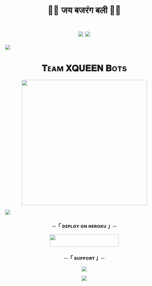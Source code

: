 <!-- 𝗫𝗤𝗨𝗘𝗘𝗡 𝗕𝗔𝗡𝗔𝗟𝗟 -->
<h1 align="center">🚩🚩 जय बजरंग बली 🚩🚩</h1>

<h1 align="center">
<img src="https://user-images.githubusercontent.com/73097560/115834477-dbab4500-a447-11eb-908a-139a6edaec5c.gif">
<img src="https://readme-typing-svg.herokuapp.com?color=FF0085&width=620&lines=🍁+🚩+𝗣𝗢𝗪𝗘𝗥𝗘𝗗+𝗕𝗬+𝗫𝗤𝗨𝗘𝗘𝗡+𝗦𝗘𝗥𝗩𝗘𝗥+🚩+🍁"></b></h3>
<img src="https://user-images.githubusercontent.com/73097560/115834477-dbab4500-a447-11eb-908a-139a6edaec5c.gif">
<h1 align="center"><b>𝐓ᴇᴀᴍ 𝐗𝐐𝐔𝐄𝐄𝐍 𝐁ᴏᴛs</b></h1>
<p align="center"><a href="https://t.me/ASHLF903"><img src="https://files.catbox.moe/qej5mx.jpg" width="400"></a></p>
<img src="https://user-images.githubusercontent.com/73097560/115834477-dbab4500-a447-11eb-908a-139a6edaec5c.gif">


<h3 align="center">─「 ᴅᴇᴩʟᴏʏ ᴏɴ ʜᴇʀᴏᴋᴜ 」─</h3>

<p align="center"><a href="https://dashboard.heroku.com/new?template=https://github.com/ASIFXQUEEN/QXQUEENTGBANALL"> 
<img src="https://img.shields.io/badge/Deploy%20On%20Heroku-green?style=for-the-badge&logo=heroku" width="220" height="38.45"/></a></p>

<h3 align="center">─「 sᴜᴩᴩᴏʀᴛ 」─</h3>

<p align="center">
<a href="https://t.me/ASHLF903"><img src="https://img.shields.io/badge/-My%20Telegram-blue.svg?style=for-the-badge&logo=Telegram"></a>
</p>

<p align="center">
<a href="https://t.me/ARAME9"><img src="https://img.shields.io/badge/-Updates%20Channel-blue.svg?style=for-the-badge&logo=Telegram"></a>
</p>
